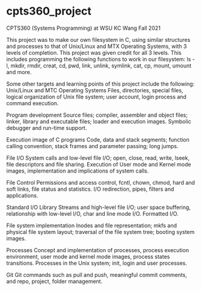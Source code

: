 # cpts360_project

CPTS360 (Systems Programming) at WSU
KC Wang Fall 2021

This project was to make our own filesystem in C, using similar structures and processes to that of Unix/Linux and MTX Operating Systems, with 3 levels of completion. 
This project was given credit for all 3 levels.
This includes programming the following functions to work in our filesystem:
  ls -l, mkdir, rmdir, creat, cd, pwd, link, unlink, symlink, cat, cp, mount, umount
and more. 

Some other targets and learning points of this project include the following:
  Unix/Linux and MTC Operating Systems
     Files, directories, special files, logical organization of 
     Unix file system; user account, login process and command
     execution.

  Program development
     Source files;  compiler, assembler and object files; 
     linker, library and executable files; loader and execution 
     images. Symbolic debugger and run-time support.

  Execution image of C programs
     Code, data and stack segments; function calling convention, 
     stack frames and parameter passing; long jumps.

  File I/O
     System calls and low-level file I/O; open, close, read, write, 
     lseek, file descriptors and file sharing. Execution of User 
     mode and Kernel mode images, implementation and implications 
     of system calls.

  File Control
     Permissions and access control, fcntl, chown, chmod, hard 
     and soft links, file status and statistics.
     I/O redirection, pipes, filters and applications.

  Standard I/O Library
     Streams and high-level file I/O; user space buffering, 
     relationship with low-level I/O,  char and line mode I/O. 
     Formatted I/O.

  File system implementation
     Inodes and file representation; mkfs and physical file 
     system layout; traversal of the file system tree; booting 
     system images.

  Processes
     Concept and implementation of processes, process execution 
     environment, user mode and kernel mode images, process
     states transitions. Processes in the Unix system; init, 
     login and user processes.
  
  Git
    Git commands such as pull and push, meaningful commit
    comments, and repo, project, folder management.
